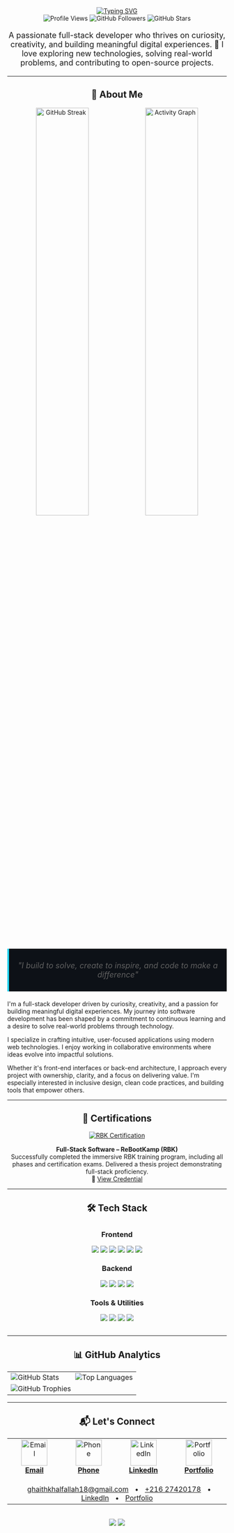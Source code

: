 <div align="center">
  <!-- Dynamic Animated Header -->
  <a href="https://git.io/typing-svg">
    <img src="https://readme-typing-svg.demolab.com?font=Fira+Code&weight=700&size=32&pause=1000&color=22D3EE&center=true&vCenter=true&width=550&height=60&lines=👋+Hi,+I'm+Ghaith+Khalfallah;🚀+Full-Stack+Developer;💡+Problem+Solver;🔥+Tech+Enthusiast" alt="Typing SVG">
  </a>
  
  <!-- Profile Metrics -->
  <div>
    <img src="https://komarev.com/ghpvc/?username=Ghaithkhal27&label=Profile+Views&color=0e75b6&style=flat" alt="Profile Views">
    <img src="https://img.shields.io/github/followers/Ghaithkhal27?label=Followers&style=social" alt="GitHub Followers">
    <img src="https://img.shields.io/github/stars/Ghaithkhal27?label=Stars&style=social" alt="GitHub Stars">
  </div>

  <!-- Introduction -->
  <p style="font-size: 18px; max-width: 800px; margin: 20px auto;">
    A passionate full-stack developer who thrives on curiosity, creativity, and building meaningful digital experiences. 🚀 I love exploring new technologies, solving real-world problems, and contributing to open-source projects.
  </p>
</div>

---

## <div align="center">🌟 About Me</div>

<div align="center">
  <!-- GitHub Stats Visualization -->
  <img src="https://github-readme-streak-stats.herokuapp.com/?user=Ghaithkhal27&theme=radical&background=0D1117&border=444" alt="GitHub Streak" width="49%">
  <img src="https://github-readme-activity-graph.vercel.app/graph?username=Ghaithkhal27&theme=react-dark&bg_color=0D1117&hide_border=true&area=true" alt="Activity Graph" width="49%">
</div>

<blockquote align="center" style="border-left: 4px solid #22D3EE; padding: 10px 20px; background: #0D1117; margin: 20px 0;">
  <p style="font-style: italic; font-size: 18px;">"I build to solve, create to inspire, and code to make a difference"</p>
</blockquote>

I'm a full-stack developer driven by curiosity, creativity, and a passion for building meaningful digital experiences. My journey into software development has been shaped by a commitment to continuous learning and a desire to solve real-world problems through technology.

I specialize in crafting intuitive, user-focused applications using modern web technologies. I enjoy working in collaborative environments where ideas evolve into impactful solutions.

Whether it's front-end interfaces or back-end architecture, I approach every project with ownership, clarity, and a focus on delivering value. I'm especially interested in inclusive design, clean code practices, and building tools that empower others.

---

## <div align="center">🏅 Certifications</div>

<div align="center">
  <a href="https://credsverse.com/credentials/2cbfc7fa-45d8-43ce-8da7-21aba97d2201?preview=1">
    <img src="https://img.shields.io/badge/ReBootKamp-Full--Stack_Certified-22D3EE?style=for-the-badge&logo=codeigniter&logoColor=white" alt="RBK Certification">
  </a>
  <p style="margin-top: 15px;">
    <strong>Full-Stack Software – ReBootKamp (RBK)</strong><br>
    Successfully completed the immersive RBK training program, including all phases and certification exams. Delivered a thesis project demonstrating full-stack proficiency.<br>
    🔗 <a href="https://credsverse.com/credentials/2cbfc7fa-45d8-43ce-8da7-21aba97d2201?preview=1">View Credential</a>
  </p>
</div>

---

## <div align="center">🛠️ Tech Stack</div>

<div align="center" style="margin: 30px 0;">
  <h3>Frontend</h3>
  <div>
    <img src="https://img.shields.io/badge/React-20232A?style=for-the-badge&logo=react&logoColor=61DAFB">
    <img src="https://img.shields.io/badge/TypeScript-007ACC?style=for-the-badge&logo=typescript&logoColor=white">
    <img src="https://img.shields.io/badge/Tailwind_CSS-38B2AC?style=for-the-badge&logo=tailwind-css&logoColor=white">
    <img src="https://img.shields.io/badge/HTML5-E34F26?style=for-the-badge&logo=html5&logoColor=white">
    <img src="https://img.shields.io/badge/CSS3-1572B6?style=for-the-badge&logo=css3&logoColor=white">
    <img src="https://img.shields.io/badge/jQuery-0769AD?style=for-the-badge&logo=jquery&logoColor=white">
  </div>
  
  <h3>Backend</h3>
  <div>
    <img src="https://img.shields.io/badge/Node.js-339933?style=for-the-badge&logo=nodedotjs&logoColor=white">
    <img src="https://img.shields.io/badge/Express.js-000000?style=for-the-badge&logo=express&logoColor=white">
    <img src="https://img.shields.io/badge/MongoDB-4EA94B?style=for-the-badge&logo=mongodb&logoColor=white">
    <img src="https://img.shields.io/badge/PostgreSQL-316192?style=for-the-badge&logo=postgresql&logoColor=white">
  </div>
  
  <h3>Tools & Utilities</h3>
  <div>
    <img src="https://img.shields.io/badge/Git-F05032?style=for-the-badge&logo=git&logoColor=white">
    <img src="https://img.shields.io/badge/Prisma-3982CE?style=for-the-badge&logo=Prisma&logoColor=white">
    <img src="https://img.shields.io/badge/Postman-FF6C37?style=for-the-badge&logo=Postman&logoColor=white">
    <img src="https://img.shields.io/badge/Figma-F24E1E?style=for-the-badge&logo=figma&logoColor=white">
  </div>
</div>

---

## <div align="center">📊 GitHub Analytics</div>

<div align="center">
  <table>
    <tr>
      <td width="50%">
        <img src="https://github-readme-stats.vercel.app/api?username=Ghaithkhal27&show_icons=true&theme=radical&include_all_commits=true&count_private=true" alt="GitHub Stats">
      </td>
      <td width="50%">
        <img src="https://github-readme-stats.vercel.app/api/top-langs/?username=Ghaithkhal27&layout=compact&theme=radical&langs_count=8&hide_border=true" alt="Top Languages">
      </td>
    </tr>
    <tr>
      <td colspan="2">
        <img src="https://github-profile-trophy.vercel.app/?username=Ghaithkhal27&theme=radical&column=7&margin-w=15&margin-h=15" alt="GitHub Trophies">
      </td>
    </tr>
  </table>
</div>

---

## <div align="center">📬 Let's Connect</div>

<div align="center">
  <table>
    <tr>
      <td align="center" width="150">
        <a href="mailto:ghaithkhalfallah18@gmail.com">
          <img src="https://img.icons8.com/color/96/000000/gmail.png" width="60" alt="Email">
          <br><strong>Email</strong>
        </a>
      </td>
      <td align="center" width="150">
        <a href="tel:+21627420178">
          <img src="https://img.icons8.com/color/96/000000/phone.png" width="60" alt="Phone">
          <br><strong>Phone</strong>
        </a>
      </td>
      <td align="center" width="150">
        <a href="https://linkedin.com/in/ghaith-khalfallah">
          <img src="https://img.icons8.com/color/96/000000/linkedin.png" width="60" alt="LinkedIn">
          <br><strong>LinkedIn</strong>
        </a>
      </td>
      <td align="center" width="150">
        <a href="https://ghaith-khalfallah.netlify.app">
          <img src="https://img.icons8.com/color/96/000000/domain.png" width="60" alt="Portfolio">
          <br><strong>Portfolio</strong>
        </a>
      </td>
    </tr>
    <tr>
      <td colspan="4" align="center" style="padding-top: 20px;">
        <a href="mailto:ghaithkhalfallah18@gmail.com" style="margin: 0 10px;">ghaithkhalfallah18@gmail.com</a> • 
        <a href="tel:+21627420178" style="margin: 0 10px;">+216 27420178</a> • 
        <a href="https://linkedin.com/in/ghaith-khalfallah" style="margin: 0 10px;">LinkedIn</a> • 
        <a href="https://ghaith-khalfallah.netlify.app" style="margin: 0 10px;">Portfolio</a>
      </td>
    </tr>
  </table>
</div>

<br>

<div align="center">
  <!-- Animated Footer -->
  <img src="https://capsule-render.vercel.app/api?type=waving&color=gradient&height=120&section=footer&width=100%&fontSize=30" />
  
  <!-- Visitor Counter -->
  <img src="https://visitcount.itsvg.in/api?id=Ghaithkhal27&label=Profile%20Views&color=0&icon=5&pretty=true">
</div>
